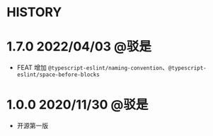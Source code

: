 HISTORY
===

# 1.7.0 2022/04/03 @驳是

* FEAT 增加 `@typescript-eslint/naming-convention`、`@typescript-eslint/space-before-blocks`

# 1.0.0 2020/11/30 @驳是

* 开源第一版

